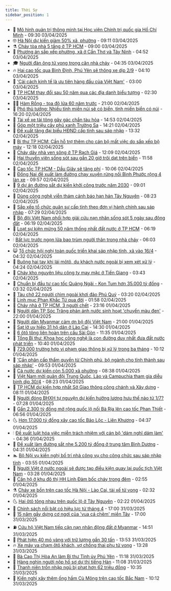 ```yaml
---
title: Thời Sự
sidebar_position: 1
---
```


<!-- vnexpress-thoi-su:START -->
- 🦒 [Mô hình quản trị thông minh tại Học viện Chính trị quốc gia Hồ Chí Minh](https://vnexpress.net/mo-hinh-quan-tri-thong-minh-tai-hoc-vien-chinh-tri-quoc-gia-ho-chi-minh-4869630.html) - 09:30 03/04/2025
- 🤓 [Hà Nội dự kiến giảm 50% xã, phường](https://vnexpress.net/ha-noi-du-kien-giam-50-xa-phuong-4869572.html) - 09:11 03/04/2025
- ⚗️ [Cháy tòa nhà 5 tầng ở TP HCM](https://vnexpress.net/chay-toa-nha-5-tang-o-tp-hcm-4869587.html) - 09:00 03/04/2025
- 🌊 [Phương án sắp xếp phường, xã ở Cần Thơ và Tây Ninh](https://vnexpress.net/phuong-an-sap-xep-phuong-xa-o-can-tho-va-tay-ninh-4869465.html) - 04:52 03/04/2025
- 🎓 [Người đàn ông tử vong trong căn nhà cháy](https://vnexpress.net/nguoi-dan-ong-tu-vong-trong-can-nha-chay-4869464.html) - 04:35 03/04/2025
- 🔥 [Hai cao tốc qua Bình Định, Phú Yên sẽ thông xe dịp 2/9](https://vnexpress.net/hai-cao-toc-qua-binh-dinh-phu-yen-se-thong-xe-dip-2-9-4869452.html) - 04:10 03/04/2025
- 🦏 [&#39;Cải cách kinh tế là ưu tiên hàng đầu của Việt Nam&#39;](https://vnexpress.net/cai-cach-kinh-te-la-uu-tien-hang-dau-cua-viet-nam-4869407.html) - 03:00 03/04/2025
- 👺 [TP HCM thay đổi sau 50 năm qua các địa danh biểu tượng](https://vnexpress.net/tp-hcm-thay-doi-sau-50-nam-qua-cac-dia-danh-bieu-tuong-4868548.html) - 02:30 03/04/2025
- 🧑‍🏫 [Hàm Rồng - tọa độ lửa 60 năm trước](https://vnexpress.net/ham-rong-toa-do-lua-60-nam-truoc-4868525.html) - 21:00 02/04/2025
- 🚦 [Phó thủ tướng: Nhiều tỉnh miền núi sẽ có biển, tỉnh miền biển có núi](https://vnexpress.net/pho-thu-tuong-nhieu-tinh-mien-nui-se-co-bien-tinh-mien-bien-co-nui-4869273.html) - 16:20 02/04/2025
- 🎉 [Tài xế xe tải tông gãy gác chắn tàu hỏa](https://vnexpress.net/tai-xe-xe-tai-tong-gay-gac-chan-tau-hoa-4869253.html) - 14:53 02/04/2025
- 🦒 [Góp một triệu cây phủ xanh Trường Sa](https://vnexpress.net/gop-mot-trieu-cay-phu-xanh-truong-sa-4869234.html) - 14:21 02/04/2025
- 🤗 [Đề xuất tăng đại biểu HĐND cấp tỉnh sau sáp nhập](https://vnexpress.net/de-xuat-tang-dai-bieu-hdnd-cap-tinh-sau-sap-nhap-4869151.html) - 13:32 02/04/2025
- 💼 [Bí thư TP HCM: Cần hỗ trợ thêm cho cán bộ mất việc do sắp xếp bộ máy](https://vnexpress.net/bi-thu-tp-hcm-can-ho-tro-them-cho-can-bo-mat-viec-do-sap-xep-bo-may-4869243.html) - 12:18 02/04/2025
- 🤩 [Cháy dãy nhà ven sông ở TP Rạch Giá](https://vnexpress.net/chay-day-nha-ven-song-o-tp-rach-gia-4869244.html) - 12:09 02/04/2025
- 🤡 [Hai thuyền viên sống sót sau gần 20 giờ trôi dạt trên biển](https://vnexpress.net/hai-thuyen-vien-song-sot-sau-gan-20-gio-troi-dat-tren-bien-4869223.html) - 11:58 02/04/2025
- 💯 [Cao tốc TP HCM - Dầu Giây sẽ tăng phí](https://vnexpress.net/cao-toc-tp-hcm-dau-giay-se-tang-phi-4869204.html) - 10:06 02/04/2025
- 👺 [Đồng Nai đề xuất làm đường chạy xuyên rừng nối Bình Phước rộng 4 làn xe](https://vnexpress.net/dong-nai-de-xuat-lam-duong-chay-xuyen-rung-noi-binh-phuoc-rong-4-lan-xe-4869192.html) - 09:57 02/04/2025
- 🌮 [9 dự án đường sắt dự kiến khởi công trước năm 2030](https://vnexpress.net/9-du-an-duong-sat-du-kien-khoi-cong-truoc-nam-2030-4869178.html) - 09:01 02/04/2025
- 🥸 [Dùng công nghệ viễn thám cảnh báo hạn hán Tây Nguyên](https://vnexpress.net/dung-cong-nghe-vien-tham-canh-bao-han-han-tay-nguyen-4869040.html) - 08:23 02/04/2025
- 🐻 [Sắp xếp tổ chức quân sự cấp tỉnh theo đơn vị hành chính sau sáp nhập](https://vnexpress.net/sap-xep-to-chuc-quan-su-cap-tinh-theo-don-vi-hanh-chinh-sau-sap-nhap-4869048.html) - 07:29 02/04/2025
- 👀 [Bộ đội Việt Nam phối hợp giải cứu nạn nhân sống sót 5 ngày sau động đất](https://vnexpress.net/bo-doi-viet-nam-phoi-hop-giai-cuu-nan-nhan-song-sot-5-ngay-sau-dong-dat-4869037.html) - 06:19 02/04/2025
- 🤔 [Loạt sự kiện mừng 50 năm thống nhất đất nước ở TP HCM](https://vnexpress.net/loat-su-kien-mung-50-nam-thong-nhat-dat-nuoc-o-tp-hcm-4869052.html) - 06:19 02/04/2025
- 🕯 [Bất lực trước ngọn lửa bao trùm người thân trong nhà cháy](https://vnexpress.net/bat-luc-truoc-ngon-lua-bao-trum-nguoi-than-trong-nha-chay-4869003.html) - 06:03 02/04/2025
- 😺 [Tổ chức hội nghị toàn quốc triển khai sáp nhập tỉnh, xã vào 16/4](https://vnexpress.net/to-chuc-hoi-nghi-toan-quoc-trien-khai-sap-nhap-tinh-xa-vao-16-4-4868966.html) - 04:32 02/04/2025
- 🦆 [Buông hai tay khi lái môtô, du khách nước ngoài bị xem xét xử lý](https://vnexpress.net/buong-hai-tay-khi-lai-moto-du-khach-nuoc-ngoai-bi-xem-xet-xu-ly-4868947.html) - 04:24 02/04/2025
- 🧰 [Cháy kho nguyên liệu công ty may mặc ở Tiền Giang](https://vnexpress.net/chay-kho-nguyen-lieu-cong-ty-may-mac-o-tien-giang-4868954.html) - 03:43 02/04/2025
- 🦍 [Chuẩn bị đầu tư cao tốc Quảng Ngãi - Kon Tum hơn 35.000 tỷ đồng](https://vnexpress.net/chuan-bi-dau-tu-cao-toc-quang-ngai-kon-tum-hon-35-000-ty-dong-4868940.html) - 03:32 02/04/2025
- 🧰 [Tàu chở 22 người chìm ngoài khơi đảo Phú Quý](https://vnexpress.net/tau-cho-22-nguoi-chim-ngoai-khoi-dao-phu-quy-4868920.html) - 03:20 02/04/2025
- 💃 [Linh mục Phan Khắc Từ qua đời](https://vnexpress.net/linh-muc-phan-khac-tu-qua-doi-4868865.html) - 01:58 02/04/2025
- 🧰 [Cháy nhà ở TP HCM, 3 người chết](https://vnexpress.net/chay-nha-o-tp-hcm-3-nguoi-chet-4868812.html) - 23:16 01/04/2025
- 🚀 [Người dân TP Sóc Trăng phản ánh nước sinh hoạt &#39;chuyển màu đen&#39;](https://vnexpress.net/nguoi-dan-tp-soc-trang-phan-anh-nuoc-sinh-hoat-chuyen-mau-den-4868542.html) - 22:00 01/04/2025
- 🎊 [Người dân Myanmar cảm ơn bộ đội Việt Nam](https://vnexpress.net/nguoi-dan-myanmar-cam-on-bo-doi-viet-nam-4868760.html) - 21:00 01/04/2025
- 🤭 [Sạt lở uy hiếp 31 hộ dân ở Lào Cai](https://vnexpress.net/sat-lo-uy-hiep-31-ho-dan-o-lao-cai-4868745.html) - 14:30 01/04/2025
- 🤗 [6 ôtô tông liên hoàn trên cầu Sài Gòn](https://vnexpress.net/6-oto-tong-lien-hoan-tren-cau-sai-gon-4868748.html) - 11:35 01/04/2025
- 🌈 [Tổng Bí thư: Khoa học công nghệ là con đường duy nhất đưa đất nước phát triển](https://vnexpress.net/tong-bi-thu-khoa-hoc-cong-nghe-la-con-duong-duy-nhat-dua-dat-nuoc-phat-trien-4868717.html) - 10:40 01/04/2025
- 🦣 [729.000 trường hợp vi phạm giao thông bị xử lý trong ba tháng](https://vnexpress.net/729-000-truong-hop-vi-pham-giao-thong-bi-xu-ly-trong-ba-thang-4868622.html) - 10:12 01/04/2025
- 🎡 [&#39;Cần phân cấp thẩm quyền từ Chính phủ, bộ ngành cho tỉnh thành sau sáp nhập&#39;](https://vnexpress.net/can-phan-cap-tham-quyen-tu-chinh-phu-bo-nganh-cho-tinh-thanh-sau-sap-nhap-4868664.html) - 09:53 01/04/2025
- 🦏 [Cả nước dự kiến còn 5.000 xã phường](https://vnexpress.net/ca-nuoc-du-kien-con-5-000-xa-phuong-4868621.html) - 08:38 01/04/2025
- 🎊 [Việt Nam mời quân đội Trung Quốc, Lào và Campuchia tham gia diễu binh dịp 30/4](https://vnexpress.net/viet-nam-moi-quan-doi-trung-quoc-lao-va-campuchia-tham-gia-dieu-binh-dip-30-4-4868635.html) - 08:23 01/04/2025
- 🫶 [TP HCM dự kiến hợp nhất Sở Giao thông công chánh và Xây dựng](https://vnexpress.net/tp-hcm-du-kien-hop-nhat-so-giao-thong-cong-chanh-va-xay-dung-4868629.html) - 08:11 01/04/2025
- 🤔 [Người đóng BHXH tự nguyện dự kiến hưởng lương hưu thế nào từ 1/7?](https://vnexpress.net/nguoi-dong-bhxh-tu-nguyen-du-kien-huong-luong-huu-the-nao-tu-1-7-4868528.html) - 07:28 01/04/2025
- 🤠 [Gần 2.300 tỷ đồng mở rộng quốc lộ nối Bà Rịa lên cao tốc Phan Thiết](https://vnexpress.net/gan-2-300-ty-dong-mo-rong-quoc-lo-noi-ba-ria-len-cao-toc-phan-thiet-4868463.html) - 06:56 01/04/2025
- 🌜 [Hơn 17.000 tỷ đồng xây cao tốc Bảo Lộc - Liên Khương](https://vnexpress.net/hon-17-000-ty-dong-xay-cao-toc-bao-loc-lien-khuong-4868483.html) - 04:37 01/04/2025
- 🕯 [Đề xuất luật hóa việc miễn trách nhiệm với cán bộ &#39;dám nghĩ dám làm&#39;](https://vnexpress.net/de-xuat-luat-hoa-viec-mien-trach-nhiem-voi-can-bo-dam-nghi-dam-lam-4868403.html) - 04:36 01/04/2025
- 🤔 [Đề xuất làm đường sắt nhẹ 5.200 tỷ đồng ở trung tâm Bình Dương](https://vnexpress.net/de-xuat-lam-duong-sat-nhe-5-200-ty-dong-o-trung-tam-binh-duong-4868428.html) - 04:31 01/04/2025
- 🏊 [Bộ Nội vụ kiến nghị bố trí nhà công vụ cho công chức sau sáp nhập tỉnh](https://vnexpress.net/bo-noi-vu-kien-nghi-bo-tri-nha-cong-vu-cho-cong-chuc-sau-sap-nhap-tinh-4868433.html) - 03:55 01/04/2025
- 🌮 [Người Việt ở nước ngoài sẽ được tạo điều kiện quay lại quốc tịch Việt Nam](https://vnexpress.net/nguoi-viet-o-nuoc-ngoai-se-duoc-tao-dieu-kien-quay-lai-quoc-tich-viet-nam-4868382.html) - 03:28 01/04/2025
- 🫣 [Căn hộ ở khu đô thị HH Linh Đàm bốc cháy trong đêm](https://vnexpress.net/can-ho-o-khu-do-thi-hh-linh-dam-boc-chay-trong-dem-4868360.html) - 02:55 01/04/2025
- ⚗️ [Cháy xe bồn trên cao tốc Hà Nội - Lào Cai, tài xế tử vong](https://vnexpress.net/chay-xe-bon-tren-cao-toc-ha-noi-lao-cai-tai-xe-tu-vong-4868345.html) - 02:32 01/04/2025
- 🌜 [Hai ôtô tông nhau trên quốc lộ ở Tây Nguyên](https://vnexpress.net/hai-oto-tong-nhau-tren-quoc-lo-o-tay-nguyen-4868365.html) - 02:22 01/04/2025
- 🌁 [Chính sách nổi bật có hiệu lực từ tháng 4](https://vnexpress.net/chinh-sach-noi-bat-co-hieu-luc-tu-thang-4-4867882.html) - 17:00 31/03/2025
- 🐲 [15 năm gầy dựng cơ ngơi của &#39;vua cá chẽm&#39; miền Tây](https://vnexpress.net/15-nam-gay-dung-co-ngoi-cua-vua-ca-chem-mien-tay-4867806.html) - 17:00 31/03/2025
- ⛽️ [Cứu hộ Việt Nam tiếp cận nạn nhân động đất ở Myanmar](https://vnexpress.net/cuu-ho-viet-nam-tiep-can-nan-nhan-dong-dat-o-myanmar-4868234.html) - 14:51 31/03/2025
- 🗽 [Phát hiện 40 mỏ vàng với trữ lượng gần 30 tấn](https://vnexpress.net/phat-hien-40-mo-vang-voi-tru-luong-gan-30-tan-4868235.html) - 13:53 31/03/2025
- 🔥 [Xe máy va chạm ôtô khách, vợ chồng thai phụ tử vong](https://vnexpress.net/xe-may-va-cham-oto-khach-vo-chong-thai-phu-tu-vong-4868232.html) - 13:28 31/03/2025
- 💯 [Bà Cao Thị Hòa An làm Bí thư Tỉnh ủy Phú Yên](https://vnexpress.net/ba-cao-thi-hoa-an-lam-bi-thu-tinh-uy-phu-yen-4868186.html) - 11:18 31/03/2025
- 🦆 [Hàng nghìn người nộp hồ sơ dự thi tiếng Hàn](https://vnexpress.net/hang-nghin-nguoi-nop-ho-so-du-thi-tieng-han-4868126.html) - 11:08 31/03/2025
- 🫣 [Thanh niên trốn nhập ngũ bị phạt hơn 62 triệu đồng](https://vnexpress.net/thanh-nien-tron-nhap-ngu-bi-phat-hon-62-trieu-dong-4868170.html) - 10:35 31/03/2025
- 🤡 [Kiến nghị xây thêm ống hầm Cù Mông trên cao tốc Bắc Nam](https://vnexpress.net/kien-nghi-xay-them-ong-ham-cu-mong-tren-cao-toc-bac-nam-4868142.html) - 10:12 31/03/2025<!-- vnexpress-thoi-su:END -->